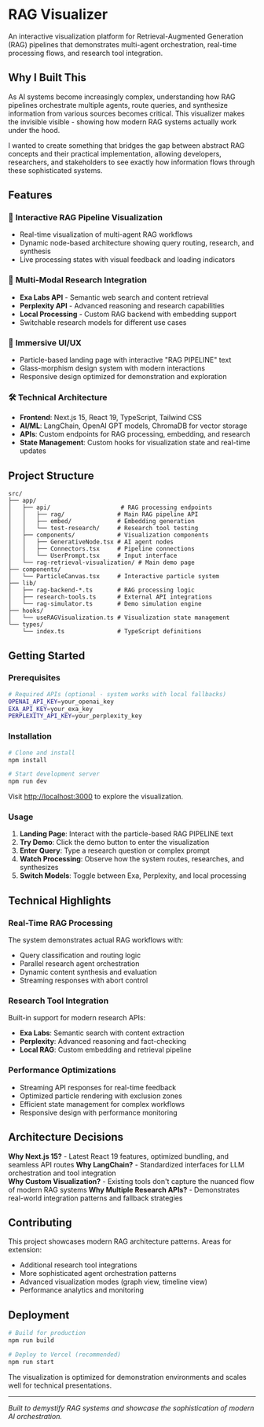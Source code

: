 # RAG Visualizer

An interactive visualization platform for Retrieval-Augmented Generation (RAG) pipelines that demonstrates multi-agent orchestration, real-time processing flows, and research tool integration.

## Why I Built This

As AI systems become increasingly complex, understanding how RAG pipelines orchestrate multiple agents, route queries, and synthesize information from various sources becomes critical. This visualizer makes the invisible visible - showing how modern RAG systems actually work under the hood.

I wanted to create something that bridges the gap between abstract RAG concepts and their practical implementation, allowing developers, researchers, and stakeholders to see exactly how information flows through these sophisticated systems.

## Features

### 🎯 **Interactive RAG Pipeline Visualization**
- Real-time visualization of multi-agent RAG workflows
- Dynamic node-based architecture showing query routing, research, and synthesis
- Live processing states with visual feedback and loading indicators

### 🔬 **Multi-Modal Research Integration**
- **Exa Labs API** - Semantic web search and content retrieval
- **Perplexity API** - Advanced reasoning and research capabilities  
- **Local Processing** - Custom RAG backend with embedding support
- Switchable research models for different use cases

### 🎨 **Immersive UI/UX**
- Particle-based landing page with interactive "RAG PIPELINE" text
- Glass-morphism design system with modern interactions
- Responsive design optimized for demonstration and exploration

### 🛠 **Technical Architecture**
- **Frontend**: Next.js 15, React 19, TypeScript, Tailwind CSS
- **AI/ML**: LangChain, OpenAI GPT models, ChromaDB for vector storage
- **APIs**: Custom endpoints for RAG processing, embedding, and research
- **State Management**: Custom hooks for visualization state and real-time updates

## Project Structure

```
src/
├── app/
│   ├── api/                    # RAG processing endpoints
│   │   ├── rag/               # Main RAG pipeline API
│   │   ├── embed/             # Embedding generation
│   │   └── test-research/     # Research tool testing
│   ├── components/            # Visualization components
│   │   ├── GenerativeNode.tsx # AI agent nodes
│   │   ├── Connectors.tsx     # Pipeline connections
│   │   └── UserPrompt.tsx     # Input interface
│   └── rag-retrieval-visualization/ # Main demo page
├── components/
│   └── ParticleCanvas.tsx     # Interactive particle system
├── lib/
│   ├── rag-backend-*.ts       # RAG processing logic
│   ├── research-tools.ts      # External API integrations
│   └── rag-simulator.ts       # Demo simulation engine
├── hooks/
│   └── useRAGVisualization.ts # Visualization state management
└── types/
    └── index.ts               # TypeScript definitions
```

## Getting Started

### Prerequisites

```bash
# Required APIs (optional - system works with local fallbacks)
OPENAI_API_KEY=your_openai_key
EXA_API_KEY=your_exa_key  
PERPLEXITY_API_KEY=your_perplexity_key
```

### Installation

```bash
# Clone and install
npm install

# Start development server
npm run dev
```

Visit [http://localhost:3000](http://localhost:3000) to explore the visualization.

### Usage

1. **Landing Page**: Interact with the particle-based RAG PIPELINE text
2. **Try Demo**: Click the demo button to enter the visualization
3. **Enter Query**: Type a research question or complex prompt
4. **Watch Processing**: Observe how the system routes, researches, and synthesizes
5. **Switch Models**: Toggle between Exa, Perplexity, and local processing

## Technical Highlights

### Real-Time RAG Processing
The system demonstrates actual RAG workflows with:
- Query classification and routing logic
- Parallel research agent orchestration  
- Dynamic content synthesis and evaluation
- Streaming responses with abort control

### Research Tool Integration
Built-in support for modern research APIs:
- **Exa Labs**: Semantic search with content extraction
- **Perplexity**: Advanced reasoning and fact-checking
- **Local RAG**: Custom embedding and retrieval pipeline

### Performance Optimizations
- Streaming API responses for real-time feedback
- Optimized particle rendering with exclusion zones
- Efficient state management for complex workflows
- Responsive design with performance monitoring

## Architecture Decisions

**Why Next.js 15?** - Latest React 19 features, optimized bundling, and seamless API routes
**Why LangChain?** - Standardized interfaces for LLM orchestration and tool integration  
**Why Custom Visualization?** - Existing tools don't capture the nuanced flow of modern RAG systems
**Why Multiple Research APIs?** - Demonstrates real-world integration patterns and fallback strategies

## Contributing

This project showcases modern RAG architecture patterns. Areas for extension:
- Additional research tool integrations
- More sophisticated agent orchestration patterns
- Advanced visualization modes (graph view, timeline view)
- Performance analytics and monitoring

## Deployment

```bash
# Build for production
npm run build

# Deploy to Vercel (recommended)
npm run start
```

The visualization is optimized for demonstration environments and scales well for technical presentations.

---

*Built to demystify RAG systems and showcase the sophistication of modern AI orchestration.*
